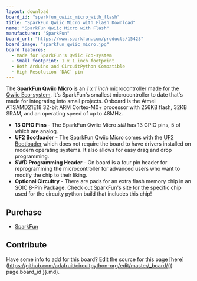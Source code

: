 ```yaml
---
layout: download
board_id: "sparkfun_qwiic_micro_with_flash"
title: "SparkFun Qwiic Micro with Flash Download"
name: "SparkFun Qwiic Micro with Flash"
manufacturer: "SparkFun"
board_url: "https://www.sparkfun.com/products/15423"
board_image: "sparkfun_qwiic_micro.jpg"
board features:
  - Made for SparkFun's Qwiic Eco-system
  - Small footprint: 1 x 1 inch footprint
  - Both Arduino and CircuitPython Compatible
  - High Resolution `DAC` pin
---
```

The **SparkFun Qwiic Micro** is an _1 x 1 inch_ microcontroller made for the [Qwiic Eco-system](https://sparkfun.com/qwiic). 
It's SparkFun's smallest microcontroller to date that's made for integrating into small projects.
Onboard is the Atmel ATSAMD21E18 32-bit ARM Cortex-M0+ processor with 256KB flash, 32KB SRAM, and an operating speed of up to 48MHz.

* **13 GPIO Pins** - The SparkFun Qwiic Micro _still_ has 13 GPIO pins, 5 of which are analog.
* **UF2 Bootloader** - The SparkFun Qwiic Micro comes with the [UF2 Bootloader](https://learn.sparkfun.com/tutorials/sparkfun-qwiic-micro-samd21e-hookup-guide/all#uf2-bootloader-and-drivers) 
which does not require the board to have drivers installed on modern operating systems. It also allows for easy drag and drop programming.
* **SWD Programming Header** - On board is a four pin header for reprogramming the microcontroller for advanced users who want to modify 
the chip to their liking.
* **Optional Circuitry** - There are pads for an extra flash memory chip in an SOIC 8-Pin Package. Check out SparkFun's site for the specific chip
used for the circuity python build that includes this chip!

## Purchase
* [SparkFun](https://www.sparkfun.com/products/15423)

## Contribute
Have some info to add for this board? Edit the source for this page [here](https://github.com/adafruit/circuitpython-org/edit/master/_board/{{ page.board_id }}.md).        
